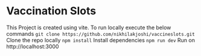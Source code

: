 # Vaccination Slots

This Project is created using vite.
To run locally execute the below commands
`git clone https://github.com/nikhilakjoshi/vaccineslots.git`
Clone the repo locally
`npm install`
Install dependencies
`npm run dev`
Run on http://localhost:3000
